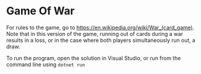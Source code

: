 # Game Of War

For rules to the game, go to https://en.wikipedia.org/wiki/War_(card_game).
Note that in this version of the game, running out of cards during a war results in a loss, or in the case where both players simultaneously run out, a draw.

To run the program, open the solution in Visual Studio, or run from the command line using `dotnet run`
